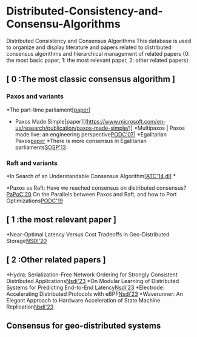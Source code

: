 # Distributed-Consistency-and-Consensu-Algorithms
Distributed Consistency and Consensus Algorithms This database is used to organize and display literature and papers related to distributed consensus algorithms and hierarchical management of related papers (0: the most basic paper, 1: the most relevant paper, 2: other related papers)


## [ 0 :The most classic consensus algorithm ]
### Paxos and variants
*The part-time parliament[[paper](https://dl.acm.org/doi/abs/10.1145/3335772.3335939)]
  * Paxos Made Simple[paper][(https://www.microsoft.com/en-us/research/publication/paxos-made-simple/)]
  *Multipaxos | Paxos made live: an engineering perspective[PODC'07|](https://dl.acm.org/doi/abs/10.1145/1281100.1281103)
  *Egalitarian Paxos[paper](https://www.usenix.org/system/files/nsdip13-paper14.pdf)
  *There is more consensus in Egalitarian parliaments[SOSP'13](https://dl.acm.org/doi/abs/10.1145/2517349.2517350)

### Raft and variants
*In Search of an Understandable Consensus Algorithm[[ATC'14](https://www.usenix.org/system/files/conference/atc14/atc14-paper-ongaro.pdf),[dl](https://www.usenix.org/conference/atc14/technical-sessions/presentation/ongaro)]
  *[]()

*Paxos vs Raft: Have we reached consensus on distributed consensus?[ PaPoC'20](https://scholar.google.com/scholar?hl=zh-CN&as_sdt=0%2C5&q=Howard+H%2C+Mortier+R.+Paxos+vs+Raft%3A+Have+we+reached+consensus+on+distributed+consensus&btnG=)
On the Parallels between Paxos and Raft, and how to Port Optimizations[PODC'19](http://mpaxos.com/pub/raft-paxos.pdf)

## [ 1 :the most relevant paper ]  
  *Near-Optimal Latency Versus Cost Tradeoffs in Geo-Distributed Storage[NSDI'20](https://www.usenix.org/conference/nsdi20/presentation/uluyol)

## [ 2 :Other related papers ]
  *Hydra: Serialization-Free Network Ordering for Strongly Consistent Distributed Applications[Nsdi'23](https://www.usenix.org/system/files/nsdi23-choi.pdf)
  *On Modular Learning of Distributed Systems for Predicting End-to-End Latency[Nsdi'23](https://www.usenix.org/system/files/nsdi23-liang-chieh-jan.pdf)
  *Electrode: Accelerating Distributed Protocols with eBPF[Nsdi'23](https://www.usenix.org/conference/nsdi23/presentation/zhou)
  *Waverunner: An Elegant Approach to Hardware Acceleration of State Machine Replication[Nsdi'23](https://www.usenix.org/conference/nsdi23/presentation/alimadadi)

##  Consensus for geo-distributed systems


